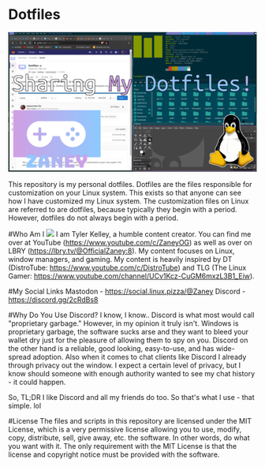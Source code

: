 # Dotfiles
![](screenshots/dotfiles1.png)

This repository is my personal dotfiles. Dotfiles are the files responsible for customization on your Linux system. This exists so that anyone can see how I have customized my Linux system. The customization files on Linux are referred to are dotfiles, because typically they begin with a period. However, dotfiles do not always begin with a period.

#Who Am I
![](screenshots/IMG_0153.jpg) I am Tyler Kelley, a humble content creator. You can find me over at YouTube (https://www.youtube.com/c/ZaneyOG) as well as over on LBRY (https://lbry.tv/@OfficialZaney:8). My content focuses on Linux, window managers, and gaming. My content is heavily inspired by DT (DistroTube: https://www.youtube.com/c/DistroTube) and TLG (The Linux Gamer: https://www.youtube.com/channel/UCv1Kcz-CuGM6mxzL3B1_Eiw).

#My Social Links
Mastodon - https://social.linux.pizza/@Zaney
Discord - https://discord.gg/2cRdBs8

#Why Do You Use Discord?
I know, I know.. Discord is what most would call "proprietary garbage." However, in my opinion it truly isn't. Windows is proprietary garbage, the software sucks arse and they want to bleed your wallet dry just for the pleasure of allowing them to spy on you. Discord on the other hand is a reliable, good looking, easy-to-use, and has wide-spread adoption. Also when it comes to chat clients like Discord I already through privacy out the window. I expect a certain level of privacy, but I know should someone with enough authority wanted to see my chat history - it could happen. 

So, TL;DR I like Discord and all my friends do too. So that's what I use - that simple. lol

#License
The files and scripts in this repository are licensed under the MIT License, which is a very permissive license allowing you to use, modify, copy, distribute, sell, give away, etc. the software.  In other words, do what you want with it.  The  only requirement with the MIT License is that the license and copyright notice must be provided with the software.